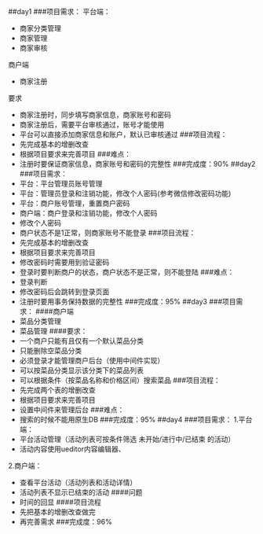 ##day1
###项目需求：
平台端： 
- 商家分类管理 
- 商家管理 
- 商家审核

商户端 
- 商家注册

要求 
- 商家注册时，同步填写商家信息，商家账号和密码 
- 商家注册后，需要平台审核通过，账号才能使用 
- 平台可以直接添加商家信息和账户，默认已审核通过
###项目流程：
- 先完成基本的增删改查
- 根据项目要求来完善项目
###难点：
- 注册时要保证商家信息，商家账号和密码的完整性
###完成度：90%
##day2
###项目需求：
- 平台：平台管理员账号管理
- 平台：管理员登录和注销功能，修改个人密码(参考微信修改密码功能)
- 平台：商户账号管理，重置商户密码
- 商户端：商户登录和注销功能，修改个人密码
- 修改个人密码
- 商户状态不是1正常，则商家账号不能登录
###项目流程：
- 先完成基本的增删改查
- 根据项目要求来完善项目
- 修改密码时需要用到验证密码
- 登录时要判断商户的状态，商户状态不是正常，则不能登陆
###难点：
- 登录判断
- 修改密码后会跳转到登录页面
- 注册时要用事务保持数据的完整性
###完成度：95%
##day3
###项目需求：
####商户端 
- 菜品分类管理 
- 菜品管理 
####要求： 
- 一个商户只能有且仅有一个默认菜品分类 
- 只能删除空菜品分类 
- 必须登录才能管理商户后台（使用中间件实现） 
- 可以按菜品分类显示该分类下的菜品列表 
- 可以根据条件（按菜品名称和价格区间）搜索菜品
###项目流程：
- 先完成两个表的增删改查
- 根据项目要求来完善项目
- 设置中间件来管理后台
###难点：
- 搜索的时候不能用原生DB
###完成度：95%
##day4
###项目需求：
1.平台端：
- 平台活动管理（活动列表可按条件筛选 未开始/进行中/已结束 的活动） 
- 活动内容使用ueditor内容编辑器、

2.商户端：
- 查看平台活动（活动列表和活动详情） 
- 活动列表不显示已结束的活动
####问题
- 时间的回显 
####项目流程
- 先把基本的增删改查做完
- 再完善需求
###完成度：96%